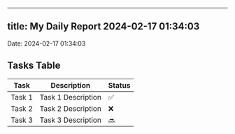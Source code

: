 
---
title: My Daily Report 2024-02-17 01:34:03
---

Date: 2024-02-17 01:34:03

## Tasks Table

| Task | Description | Status |
|------|-------------|--------|
| Task 1 | Task 1 Description | ✅ |
| Task 2 | Task 2 Description | ❌ |
| Task 3 | Task 3 Description | 🔜 |
